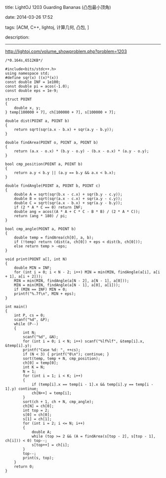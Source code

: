 title: LightOJ 1203 Guarding Bananas (凸包最小顶角)

date: 2014-03-26 17:52

tags: [ACM, C++, lightoj, 计算几何, 凸包, ]

description: 

---
[ http://lightoj.com/volume_showproblem.php?problem=1203 ](http://lightoj.com/volume_showproblem.php?problem=1203)

  

    
    
    /*0.164s,6512KB*/
    
    #include<bits/stdc++.h>
    using namespace std;
    #define sqr(x) ((x)*(x))
    const double INF = 1e100;
    const double pi = acos(-1.0);
    const double eps = 1e-9;
    
    struct POINT
    {
    	double x, y;
    } temp[100000 + 7], ch[100000 + 7], s[100000 + 7];
    
    double dist(POINT a, POINT b)
    {
    	return sqrt(sqr(a.x - b.x) + sqr(a.y - b.y));
    }
    
    double findArea(POINT o, POINT a, POINT b)
    {
    	return (a.x - o.x) * (b.y - o.y) - (b.x - o.x) * (a.y - o.y);
    }
    
    bool cmp_position(POINT a, POINT b)
    {
    	return a.y < b.y || (a.y == b.y && a.x < b.x);
    }
    
    double findAngle(POINT a, POINT b, POINT c)
    {
    	double A = sqrt(sqr(b.x - c.x) + sqr(b.y - c.y));
    	double B = sqrt(sqr(a.x - c.x) + sqr(a.y - c.y));
    	double C = sqrt(sqr(a.x - b.x) + sqr(a.y - b.y));
    	if (2 * A * C == 0) return INF;
    	double ang = acos((A * A + C * C - B * B) / (2 * A * C));
    	return (ang * 180) / pi;
    }
    
    bool cmp_angle(POINT a, POINT b)
    {
    	double temp = findArea(ch[0], a, b);
    	if (!temp) return (dist(a, ch[0]) + eps < dist(b, ch[0]));
    	else return temp > -eps;
    }
    
    void print(POINT a[], int N)
    {
    	double MIN = INF;
    	for (int i = 0; i < N - 2; i++) MIN = min(MIN, findAngle(a[i], a[i + 1], a[i + 2]));
    	MIN = min(MIN, findAngle(a[N - 2], a[N - 1], a[0]));
    	MIN = min(MIN, findAngle(a[N - 1], a[0], a[1]));
    	if (MIN == INF) MIN = 0;
    	printf("%.7f\n", MIN + eps);
    }
    
    int main()
    {
    	int P, cs = 0;
    	scanf("%d", &P);
    	while (P--)
    	{
    		int N;
    		scanf("%d", &N);
    		for (int i = 0; i < N; i++) scanf("%lf%lf", &temp[i].x, &temp[i].y);
    		printf("Case %d: ", ++cs);
    		if (N < 3) { printf("0\n"); continue; }
    		sort(temp, temp + N, cmp_position);
    		ch[0] = temp[0];
    		int K = N;
    		N = 1;
    		for (int i = 1; i < K; i++)
    		{
    			if (temp[i].x == temp[i - 1].x && temp[i].y == temp[i - 1].y) continue;
    			ch[N++] = temp[i];
    		}
    		sort(ch + 1, ch + N, cmp_angle);
    		ch[N] = ch[0];
    		int top = 2;
    		s[0] = ch[0];
    		s[1] = ch[1];
    		for (int i = 2; i <= N; i++)
    		{
    			double A;
    			while (top >= 2 && (A = findArea(s[top - 2], s[top - 1], ch[i])) < 0) top--;
    			s[top++] = ch[i];
    		}
    		top--;
    		print(s, top);
    	}
    	return 0;
    }
    

  

